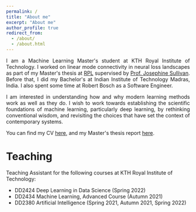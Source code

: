```yaml
---
permalink: /
title: "About me"
excerpt: "About me"
author_profile: true
redirect_from: 
  - /about/
  - /about.html
---
```

<p style="text-align: justify;">
I am a Machine Learning Master's student at KTH Royal Institute of Technology. I worked on linear mode connectivity in neural loss landscapes as part of my Master's thesis at <a href="https://www.kth.se/is/rpl">RPL</a> supervised by <a href="https://www.csc.kth.se/~sullivan/">Prof. Josephine Sullivan</a>. Before that, I did my Bachelor's at Indian Institute of Technology Madras, India. I also spent some time at Robert Bosch as a Software Engineer.
</p>

<p style="text-align: justify;">
 I am interested in understanding how and why modern learning methods work as well as they do. I wish to work towards establishing the scientific foundations of machine learning, particularly deep learning, by rethinking conventional wisdom, and revisiting the choices that have set the context of contemporary systems.
</p>

<p style="text-align: justify;">
You can find my CV <a href="files\adhithyan_CV.pdf">here</a>, and my Master's thesis report <a href="files\Adhithyan_Kalaivanan_thesis_report_draft.pdf">here</a>.
</p>

Teaching
======
Teaching Assistant for the following courses at KTH Royal Institute of Technology:
  * DD2424 Deep Learning in Data Science (Spring 2022)
  * DD2434 Machine Learning, Advanced Course (Autumn 2021)
  * DD2380 Artificial Intelligence (Spring 2021, Autumn 2021, Spring 2022)
